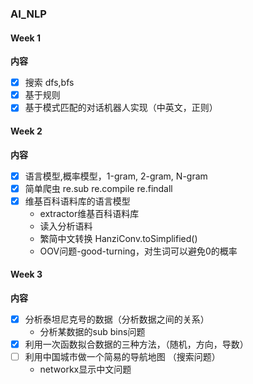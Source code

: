 ### AI_NLP
#### Week 1 
 **内容**
 * [x] 搜索 dfs,bfs
 * [x] 基于规则 
 * [x] 基于模式匹配的对话机器人实现（中英文，正则）
#### Week 2  
 **内容**
 * [x] 语言模型,概率模型，1-gram, 2-gram, N-gram 
 * [x] 简单爬虫 re.sub re.compile re.findall
 * [x]  维基百科语料库的语言模型
    * extractor维基百科语料库
    * 读入分析语料 
    * 繁简中文转换 HanziConv.toSimplified()
    * OOV问题-good-turning，对生词可以避免0的概率
 #### Week 3  
 **内容**
 * [x] 分析泰坦尼克号的数据（分析数据之间的关系）
    * 分析某数据的sub bins问题
 * [x] 利用一次函数拟合数据的三种方法，（随机，方向，导数）
 * [ ] 利用中国城市做一个简易的导航地图 （搜索问题）
    * networkx显示中文问题
